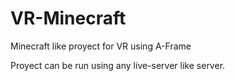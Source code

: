 # VR-Minecraft
Minecraft like proyect for VR using A-Frame

Proyect can be run using any live-server like server.
